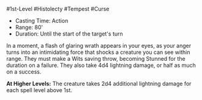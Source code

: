 #1st-Level #Histolecty #Tempest #Curse
 
- Casting Time: Action
- Range: 80'
- Duration: Until the start of the target's turn  

In a moment, a flash of glaring wrath appears in your eyes, as your anger turns into an intimidating force that shocks a creature you can see within range. They must make a Wits saving throw, becoming Stunned for the duration on a failure. They also take 4d4 lightning damage, or half as much on a success.
 
**At Higher Levels:** The creature takes 2d4 additional lightning damage for each spell level above 1st.